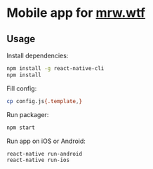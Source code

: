 # Mobile app for [mrw.wtf](https://mrw.wtf)

## Usage

Install dependencies:

```bash
npm install -g react-native-cli
npm install
```

Fill config:

```bash
cp config.js{.template,}
```

Run packager:

```bash
npm start
```

Run app on iOS or Android:

```bash
react-native run-android
react-native run-ios
```
